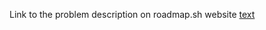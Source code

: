 Link to the problem description on roadmap.sh website
[text](https://roadmap.sh/projects/server-stats)
